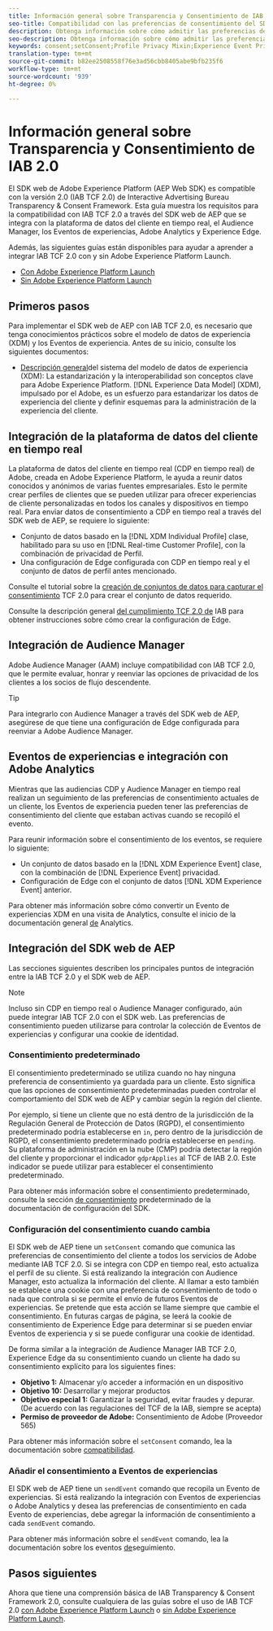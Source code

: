 ```yaml
---
title: Información general sobre Transparencia y Consentimiento de IAB 2.0
seo-title: Compatibilidad con las preferencias de consentimiento del SDK web de Adobe Experience Platform de Interactive Advertising Bureau Transparency & Consent Framework 2.0
description: Obtenga información sobre cómo admitir las preferencias de consentimiento TCF 2.0 de IAB con el SDK web de Experience Platform
seo-description: Obtenga información sobre cómo admitir las preferencias de consentimiento TCF 2.0 de IAB con el SDK web de Experience Platform
keywords: consent;setConsent;Profile Privacy Mixin;Experience Event Privacy Mixin;Privacy Mixin;IAB TCF 2.0;Real-time CDP;Real-time Customer Data Profile
translation-type: tm+mt
source-git-commit: b82ee2508558f76e3ad56cbb8405abe9bfb235f6
workflow-type: tm+mt
source-wordcount: '939'
ht-degree: 0%

---
```



# Información general sobre Transparencia y Consentimiento de IAB 2.0

El SDK web de Adobe Experience Platform (AEP Web SDK) es compatible con la versión 2.0 (IAB TCF 2.0) de Interactive Advertising Bureau Transparency &amp; Consent Framework. Esta guía muestra los requisitos para la compatibilidad con IAB TCF 2.0 a través del SDK web de AEP que se integra con la plataforma de datos del cliente en tiempo real, el Audience Manager, los Eventos de experiencias, Adobe Analytics y Experience Edge.

Además, las siguientes guías están disponibles para ayudar a aprender a integrar IAB TCF 2.0 con y sin Adobe Experience Platform Launch.

- [Con Adobe Experience Platform Launch](./with-launch.md)
- [Sin Adobe Experience Platform Launch](./without-launch.md)

## Primeros pasos

Para implementar el SDK web de AEP con IAB TCF 2.0, es necesario que tenga conocimientos prácticos sobre el modelo de datos de experiencia (XDM) y los Eventos de experiencia. Antes de su inicio, consulte los siguientes documentos:

- [Descripción general](../../../xdm/home.md)del sistema del modelo de datos de experiencia (XDM): La estandarización y la interoperabilidad son conceptos clave para Adobe Experience Platform. [!DNL Experience Data Model] (XDM), impulsado por el Adobe, es un esfuerzo para estandarizar los datos de experiencia del cliente y definir esquemas para la administración de la experiencia del cliente.

## Integración de la plataforma de datos del cliente en tiempo real

La plataforma de datos del cliente en tiempo real (CDP en tiempo real) de Adobe, creada en Adobe Experience Platform, le ayuda a reunir datos conocidos y anónimos de varias fuentes empresariales. Esto le permite crear perfiles de clientes que se pueden utilizar para ofrecer experiencias de cliente personalizadas en todos los canales y dispositivos en tiempo real. Para enviar datos de consentimiento a CDP en tiempo real a través del SDK web de AEP, se requiere lo siguiente:

- Conjunto de datos basado en la [!DNL XDM Individual Profile] clase, habilitado para su uso en [!DNL Real-time Customer Profile], con la combinación de privacidad de Perfil.
- Una configuración de Edge configurada con CDP en tiempo real y el conjunto de datos de perfil antes mencionado.

Consulte el tutorial sobre la [creación de conjuntos de datos para capturar el consentimiento](../../../rtcdp/privacy/iab/dataset-preparation.md) TCF 2.0 para crear el conjunto de datos requerido.

Consulte la descripción general [del cumplimiento TCF 2.0 de](../../../rtcdp/privacy/privacy-overview.md) IAB para obtener instrucciones sobre cómo crear la configuración de Edge.

## Integración de Audience Manager

Adobe Audience Manager (AAM) incluye compatibilidad con IAB TCF 2.0, que le permite evaluar, honrar y reenviar las opciones de privacidad de los clientes a los socios de flujo descendente. <!--For more information, read the documentation on [Sending Data to Audience Manager](../audience-manager/audience-manager-overview.md).-->

>[!TIP]
>
>Para integrarlo con Audience Manager a través del SDK web de AEP, asegúrese de que tiene una configuración de Edge configurada para reenviar a Adobe Audience Manager.

## Eventos de experiencias e integración con Adobe Analytics

Mientras que las audiencias CDP y Audience Manager en tiempo real realizan un seguimiento de las preferencias de consentimiento actuales de un cliente, los Eventos de experiencia pueden tener las preferencias de consentimiento del cliente que estaban activas cuando se recopiló el evento.

Para reunir información sobre el consentimiento de los eventos, se requiere lo siguiente:

- Un conjunto de datos basado en la [!DNL XDM Experience Event] clase, con la combinación de [!DNL Experience Event] privacidad.
- Configuración de Edge con el conjunto de datos [!DNL XDM Experience Event] anterior.

Para obtener más información sobre cómo convertir un Evento de experiencias XDM en una visita de Analytics, consulte el inicio de la documentación general [de](../../data-collection/adobe-analytics/analytics-overview.md) Analytics.

## Integración del SDK web de AEP

Las secciones siguientes describen los principales puntos de integración entre la IAB TCF 2.0 y el SDK web de AEP.

>[!NOTE]
>
>Incluso sin CDP en tiempo real o Audience Manager configurado, aún puede integrar IAB TCF 2.0 con el SDK web. Las preferencias de consentimiento pueden utilizarse para controlar la colección de Eventos de experiencias y configurar una cookie de identidad.

### Consentimiento predeterminado

El consentimiento predeterminado se utiliza cuando no hay ninguna preferencia de consentimiento ya guardada para un cliente. Esto significa que las opciones de consentimiento predeterminadas pueden controlar el comportamiento del SDK web de AEP y cambiar según la región del cliente.

Por ejemplo, si tiene un cliente que no está dentro de la jurisdicción de la Regulación General de Protección de Datos (RGPD), el consentimiento predeterminado podría establecerse en `in`, pero dentro de la jurisdicción de RGPD, el consentimiento predeterminado podría establecerse en `pending`. Su plataforma de administración en la nube (CMP) podría detectar la región del cliente y proporcionar el indicador `gdprApplies` al TCF de IAB 2.0. Este indicador se puede utilizar para establecer el consentimiento predeterminado.

Para obtener más información sobre el consentimiento predeterminado, consulte la sección [de consentimiento](../../fundamentals/configuring-the-sdk.md#default-consent) predeterminado de la documentación de configuración del SDK.

### Configuración del consentimiento cuando cambia

El SDK web de AEP tiene un `setConsent` comando que comunica las preferencias de consentimiento del cliente a todos los servicios de Adobe mediante IAB TCF 2.0. Si se integra con CDP en tiempo real, esto actualiza el perfil de su cliente. Si está realizando la integración con Audience Manager, esto actualiza la información del cliente. Al llamar a esto también se establece una cookie con una preferencia de consentimiento de todo o nada que controla si se permite el envío de futuros Eventos de experiencias. Se pretende que esta acción se llame siempre que cambie el consentimiento. En futuras cargas de página, se leerá la cookie de consentimiento de Experience Edge para determinar si se pueden enviar Eventos de experiencia y si se puede configurar una cookie de identidad.

De forma similar a la integración de Audience Manager IAB TCF 2.0, Experience Edge da su consentimiento cuando un cliente ha dado su consentimiento explícito para los siguientes fines:

- **Objetivo 1:** Almacenar y/o acceder a información en un dispositivo
- **Objetivo 10:** Desarrollar y mejorar productos
- **Objetivo especial 1:** Garantizar la seguridad, evitar fraudes y depurar. (De acuerdo con las regulaciones del TCF de la IAB, siempre se acepta)
- **Permiso de proveedor de Adobe:** Consentimiento de Adobe (Proveedor 565)

Para obtener más información sobre el `setConsent` comando, lea la documentación sobre [compatibilidad](../../consent/supporting-consent.md).

### Añadir el consentimiento a Eventos de experiencias

El SDK web de AEP tiene un `sendEvent` comando que recopila un Evento de experiencias. Si está realizando la integración con Eventos de experiencias o Adobe Analytics y desea las preferencias de consentimiento en cada Evento de experiencias, debe agregar la información de consentimiento a cada `sendEvent` comando.

Para obtener más información sobre el `sendEvent` comando, lea la documentación sobre los eventos [de](../../fundamentals/tracking-events.md)seguimiento.

## Pasos siguientes

Ahora que tiene una comprensión básica de IAB Transparency &amp; Consent Framework 2.0, consulte cualquiera de las guías sobre el uso de IAB TCF 2.0 [con Adobe Experience Platform Launch](./with-launch.md) o [sin Adobe Experience Platform Launch](./without-launch.md).
